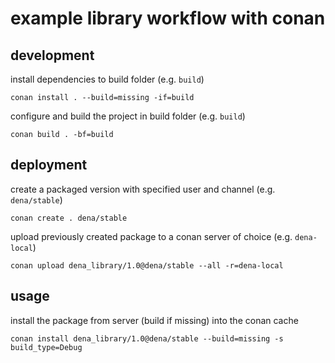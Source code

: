 # example library workflow with conan

## development

install dependencies to build folder (e.g. `build`)

```
conan install . --build=missing -if=build
```

configure and build the project in build folder (e.g. `build`)

```
conan build . -bf=build
```

## deployment

create a packaged version with specified user and channel (e.g. `dena/stable`)

```
conan create . dena/stable
```

upload previously created package to a conan server of choice (e.g. `dena-local`)

```
conan upload dena_library/1.0@dena/stable --all -r=dena-local
```

## usage

install the package from server (build if missing) into the conan cache

```
conan install dena_library/1.0@dena/stable --build=missing -s build_type=Debug
```